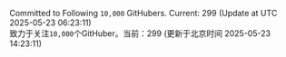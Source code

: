 Committed to Following `10,000` GitHubers. Current: <!-- FOLLOWING_COUNT -->299<!-- FOLLOWING_COUNT --> (Update at UTC <!-- LAST_UPDATED -->2025-05-23 06:23:11<!-- LAST_UPDATED -->)<br>
致力于关注`10,000`个GitHuber。当前：<!-- FOLLOWING_COUNT -->299<!-- FOLLOWING_COUNT --> (更新于北京时间 <!-- LAST_UPDATED_CST -->2025-05-23 14:23:11<!-- LAST_UPDATED_CST -->)
